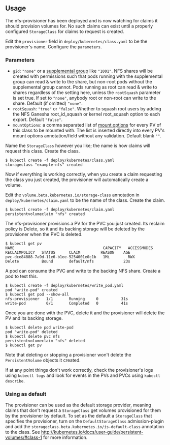 ## Usage

The nfs-provisioner has been deployed and is now watching for claims it should provision volumes for. No such claims can exist until a properly configured `StorageClass` for claims to request is created.

Edit the `provisioner` field in `deploy/kubernetes/class.yaml` to be the provisioner's name. Configure the `parameters`.

### Parameters
* `gid`: `"none"` or a [supplemental group](http://kubernetes.io/docs/user-guide/security-context/) like `"1001"`. NFS shares will be created with permissions such that pods running with the supplemental group can read & write to the share, but non-root pods without the supplemental group cannot. Pods running as root can read & write to shares regardless of the setting here, unless the `rootSquash` parameter is set true. If set to `"none"`, anybody root or non-root can write to the share. Default (if omitted) `"none"`.
* `rootSquash`: `"true"` or `"false"`. Whether to squash root users by adding the NFS Ganesha root_id_squash or kernel root_squash option to each export. Default `"false"`.
* `mountOptions`: a comma separated list of [mount options](https://kubernetes.io/docs/concepts/storage/persistent-volumes/#mount-options) for every PV of this class to be mounted with. The list is inserted directly into every PV's mount options annotation/field without any validation. Default blank `""`.

Name the `StorageClass` however you like; the name is how claims will request this class. Create the class.
 
```
$ kubectl create -f deploy/kubernetes/class.yaml
storageclass "example-nfs" created
```

Now if everything is working correctly, when you create a claim requesting the class you just created, the provisioner will automatically create a volume.

Edit the `volume.beta.kubernetes.io/storage-class` annotation in `deploy/kubernetes/claim.yaml` to be the name of the class. Create the claim.

```
$ kubectl create -f deploy/kubernetes/claim.yaml
persistentvolumeclaim "nfs" created
```

The nfs-provisioner provisions a PV for the PVC you just created. Its reclaim policy is Delete, so it and its backing storage will be deleted by the provisioner when the PVC is deleted.

```
$ kubectl get pv
NAME                                       CAPACITY   ACCESSMODES   RECLAIMPOLICY   STATUS      CLAIM         REASON    AGE
pvc-dce84888-7a9d-11e6-b1ee-5254001e0c1b   1Mi        RWX           Delete          Bound       default/nfs             23s
```

A pod can consume the PVC and write to the backing NFS share. Create a pod to test this.

```
$ kubectl create -f deploy/kubernetes/write_pod.yaml
pod "write-pod" created
$ kubectl get pod --show-all
nfs-provisioner   1/1       Running     0          31s
write-pod         0/1       Completed   0          41s
```

Once you are done with the PVC, delete it and the provisioner will delete the PV and its backing storage.

```
$ kubectl delete pod write-pod
pod "write-pod" deleted
$ kubectl delete pvc nfs
persistentvolumeclaim "nfs" deleted
$ kubectl get pv
```

Note that deleting or stopping a provisioner won't delete the `PersistentVolume` objects it created. 

If at any point things don't work correctly, check the provisioner's logs using `kubectl logs` and look for events in the PVs and PVCs using `kubectl describe`.

### Using as default

The provisioner can be used as the default storage provider, meaning claims that don't request a `StorageClass` get volumes provisioned for them by the provisioner by default. To set as the default a `StorageClass` that specifies the provisioner, turn on the `DefaultStorageClass` admission-plugin and add the `storageclass.beta.kubernetes.io/is-default-class` annotation to the class. See http://kubernetes.io/docs/user-guide/persistent-volumes/#class-1 for more information.
